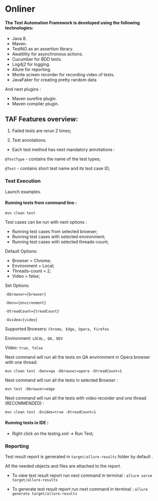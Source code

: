 # Onliner
#### The Test Automation Framework is developed using the following technologies:

- Java 8.
- Maven.
- TestNG as an assertion library.
- Awaitility for asynchronous actions.
- Cucumber for BDD tests.
- Log4j2 for logging.
- Allure for reporting. 
- Monte screen recorder for recording video of tests.
- JavaFaker for creating pretty random data

And next plugins :

- Maven surefire plugin.
- Maven compiler plugin.

## TAF Features overview:

1. Failed tests are rerun 2 times;

2. Test annotations.

- Each test method has next mandatory annotations :

```@TestType``` - contains the name of the test types;

```@Test``` - contains  short test name and its test case ID;

### Test Execution

Launch examples.

#### Running tests from command line :
```mvn clean test```

Test cases can be run with next options :

- Running test cases from selected browser;
- Running test cases with selected environment;
- Running test cases with selected threads-count;

Default Options:

- Browser = Chrome;
- Environment = Local;
- Threads-count = 2;
- Video = false;

Set Options:

```-Dbrowser={browser}```

```-Denv={environment}```

```-DtreadCount={treadCount}```

```-Dvideo={video}```

Supported Browsers: ```Chrome, Edge, Opera, Firefox```

Environment: ```LOCAL, QA, DEV```

Video: ```true, false```

Next command will run all the tests on QA environment in Opera browser with one thread:

```mvn clean test -Denv=qa -Dbrowser=opera -DtreadCount=1```

Next command will run all the tests in selected Browser :

```mvn test -Dbrowser=edge```

Next command will run all the tests with video recorder and one thread (RECOMMENDED) :

```mvn clean test -Dvideo=true -DtreadCount=1```

#### Running tests in IDE :

- Right click on the testng.xml -> Run Test;

### Reporting

Test result report is generated in ```target/allure-results``` folder by default .

All the needed objects and files are attached to the report.

- To view test result report run next command in terminal :
```allure serve target/allure-results```

- To generate test result report run next command in terminal :
```allure generate target/allure-results ```
